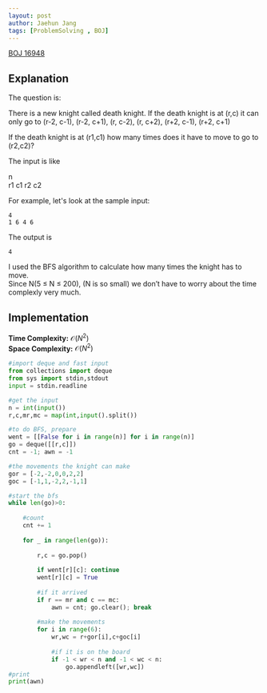 ```yaml
---
layout: post
author: Jaehun Jang
tags: [ProblemSolving , BOJ]
---
```


[BOJ 16948](https://www.acmicpc.net/problem/16948)
    

## Explanation
The question is:

There is a new knight called death knight.
If the death knight is at (r,c) it can only go to 
(r-2, c-1), (r-2, c+1), (r, c-2), (r, c+2), (r+2, c-1), (r+2, c+1)

If the death knight is at (r1,c1) 
how many times does it have to move to go to (r2,c2)?

The input is like

n\
r1 c1 r2 c2

For example, let's look at the sample input:

```
4
1 6 4 6
```

The output is 
```
4
```


I used the BFS algorithm to calculate how many times the knight has to move.\
Since N(5 ≤ N ≤ 200), (N is so small) we don’t have to worry about the time complexly very much.

## Implementation

**Time Complexity:** $\mathcal{O}(N ^ 2)$ \
**Space Complexity:** $\mathcal{O}(N ^ 2)$

```py
#import deque and fast input
from collections import deque
from sys import stdin,stdout
input = stdin.readline

#get the input
n = int(input())
r,c,mr,mc = map(int,input().split())

#to do BFS, prepare
went = [[False for i in range(n)] for i in range(n)]
go = deque([[r,c]])
cnt = -1; awn = -1

#the movements the knight can make
gor = [-2,-2,0,0,2,2]
goc = [-1,1,-2,2,-1,1]

#start the bfs
while len(go)>0:
    
    #count
    cnt += 1
    
    for _ in range(len(go)):
        
        r,c = go.pop()
       
        if went[r][c]: continue
        went[r][c] = True
       
        #if it arrived
        if r == mr and c == mc:
            awn = cnt; go.clear(); break
        
        #make the movements
        for i in range(6):
            wr,wc = r+gor[i],c+goc[i]
            
            #if it is on the board
            if -1 < wr < n and -1 < wc < n:
                go.appendleft([wr,wc])
#print
print(awn)
```

